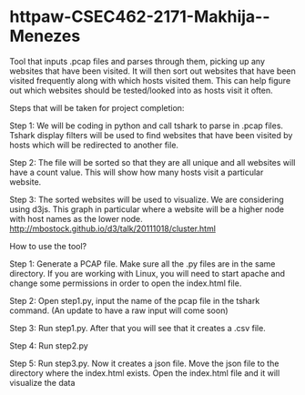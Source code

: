 # httpaw-CSEC462-2171-Makhija--Menezes

Tool that inputs .pcap files and parses through them, picking up any websites that have been visited. It will then sort out websites that have been visited frequently along with which hosts visited them. This can help figure out which websites should be tested/looked into as hosts visit it often.



Steps that will be taken for project completion: 

Step 1: We will be coding in python and call tshark to parse in .pcap files. Tshark display filters will be used to find websites that have been visited by hosts which will be redirected to another file.

Step 2: The file will be sorted so that they are all unique and all websites will have a count value. This will show how many hosts visit a particular website.

Step 3: The sorted websites will be used to visualize. We are considering using d3js. This graph in particular where a website will be a higher node with host names as the lower node. http://mbostock.github.io/d3/talk/20111018/cluster.html

How to use the tool?

Step 1: Generate a PCAP file. Make sure all the .py files are in the same directory. If you are working with Linux, you will need to start apache and change some permissions in order to open the index.html file.  

Step 2: Open step1.py, input the name of the pcap file in the tshark command. (An update to have a raw input will come soon)

Step 3: Run step1.py. After that you will see that it creates a .csv file.

Step 4: Run step2.py

Step 5: Run step3.py. Now it creates a json file. Move the json file to the directory where the index.html exists. Open the index.html file and it will visualize the data

